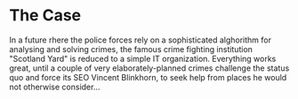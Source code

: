 # The Case

In a future rhere the police forces rely on a sophisticated alghorithm for analysing and solving crimes, the famous crime fighting institution "Scotland Yard" is reduced to a simple IT organization. Everything works great, until a couple of very elaborately-planned crimes challenge the status quo and force its SEO Vincent Blinkhorn, to seek help from places he would not otherwise consider...

